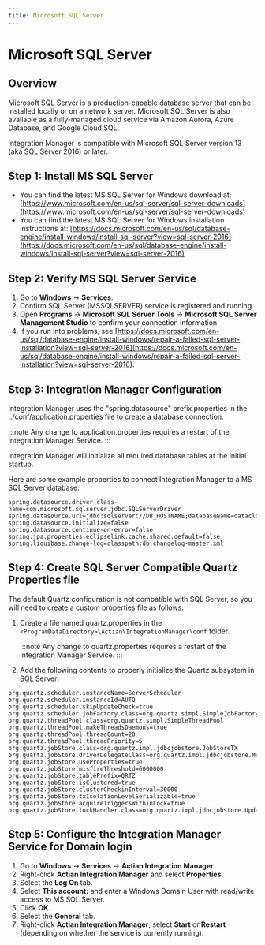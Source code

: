 ```yaml
---
title: Microsoft SQL Server
---
```


# Microsoft SQL Server

## Overview

Microsoft SQL Server is a production-capable database server that can be installed locally or on a network server. Microsoft SQL Server is also available as a fully-managed cloud service via Amazon Aurora, Azure Database, and Google Cloud SQL.

Integration Manager is compatible with Microsoft SQL Server version 13 (aka SQL Server 2016) or later.

## Step 1: Install MS SQL Server

* You can find the latest MS SQL Server for Windows download at: [https://www.microsoft.com/en-us/sql-server/sql-server-downloads](https://www.microsoft.com/en-us/sql-server/sql-server-downloads)
* You can find the latest MS SQL Server for Windows installation instructions at: [https://docs.microsoft.com/en-us/sql/database-engine/install-windows/install-sql-server?view=sql-server-2016](https://docs.microsoft.com/en-us/sql/database-engine/install-windows/install-sql-server?view=sql-server-2016)

## Step 2: Verify MS SQL Server Service

1. Go to **Windows** → **Services**.
2. Confirm SQL Server (MSSQLSERVER) service is registered and running.
3. Open **Programs** → **Microsoft SQL Server Tools** → **Microsoft SQL Server Management Studio** to confirm your connection information.
4. If you run into problems, see [https://docs.microsoft.com/en-us/sql/database-engine/install-windows/repair-a-failed-sql-server-installation?view=sql-server-2016](https://docs.microsoft.com/en-us/sql/database-engine/install-windows/repair-a-failed-sql-server-installation?view=sql-server-2016).

## Step 3: Integration Manager Configuration

Integration Manager uses the "spring.datasource" prefix properties in the ../conf/application.properties file to create a database connection.

:::note
Any change to application.properties requires a restart of the Integration Manager Service.
:::

Integration Manager will initialize all required database tables at the initial startup. 

Here are some example properties to connect Integration Manager to a MS SQL Server database:
```
spring.datasource.driver-class-name=com.microsoft.sqlserver.jdbc.SQLServerDriver
spring.datasource.url=jdbc:sqlserver://DB_HOSTNAME;databaseName=datacloud_db;integratedSecurity=true
spring.datasource.initialize=false
spring.datasource.continue-on-error=false 
spring.jpa.properties.eclipselink.cache.shared.default=false
spring.liquibase.change-log=classpath:db.changelog-master.xml
```

## Step 4: Create SQL Server Compatible Quartz Properties file

The default Quartz configuration is not compatible with SQL Server, so you will need to create a custom properties file as follows:

1. Create a file named quartz.properties in the `<ProgramDataDirectory>\Actian\IntegrationManager\conf` folder.
   
   :::note
   Any change to quartz.properties requires a restart of the Integration Manager Service.
   :::

2. Add the following contents to properly initialize the Quartz subsystem in SQL Server:
```
org.quartz.scheduler.instanceName=ServerScheduler
org.quartz.scheduler.instanceId=AUTO
org.quartz.scheduler.skipUpdateCheck=true
org.quartz.scheduler.jobFactory.class=org.quartz.simpl.SimpleJobFactory
org.quartz.threadPool.class=org.quartz.simpl.SimpleThreadPool
org.quartz.threadPool.makeThreadsDaemons=true
org.quartz.threadPool.threadCount=20
org.quartz.threadPool.threadPriority=5
org.quartz.jobStore.class=org.quartz.impl.jdbcjobstore.JobStoreTX
org.quartz.jobStore.driverDelegateClass=org.quartz.impl.jdbcjobstore.MSSQLDelegate
org.quartz.jobStore.useProperties=true
org.quartz.jobStore.misfireThreshold=6000000
org.quartz.jobStore.tablePrefix=QRTZ_
org.quartz.jobStore.isClustered=true
org.quartz.jobStore.clusterCheckinInterval=30000
org.quartz.jobStore.txIsolationLevelSerializable=true
org.quartz.jobStore.acquireTriggersWithinLock=true
org.quartz.jobStore.lockHandler.class=org.quartz.impl.jdbcjobstore.UpdateLockRowSemaphore
```

## Step 5: Configure the Integration Manager Service for Domain login

1. Go to **Windows** → **Services** → **Actian Integration Manager**.
2. Right-click **Actian Integration Manager** and select **Properties**.
3. Select the **Log On** tab.
4. Select **This account:** and enter a Windows Domain User with read/write access to MS SQL Server.
5. Click **OK**.
6. Select the **General** tab.
7. Right-click **Actian Integration Manager**, select **Start** or **Restart** (depending on whether the service is currently running).